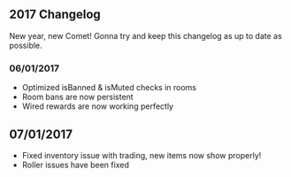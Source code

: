 ## 2017 Changelog

New year, new Comet! Gonna try and keep this changelog as up to date as possible.

### 06/01/2017
* Optimized isBanned & isMuted checks in rooms
* Room bans are now persistent
* Wired rewards are now working perfectly

## 07/01/2017
* Fixed inventory issue with trading, new items now show properly!
* Roller issues have been fixed
